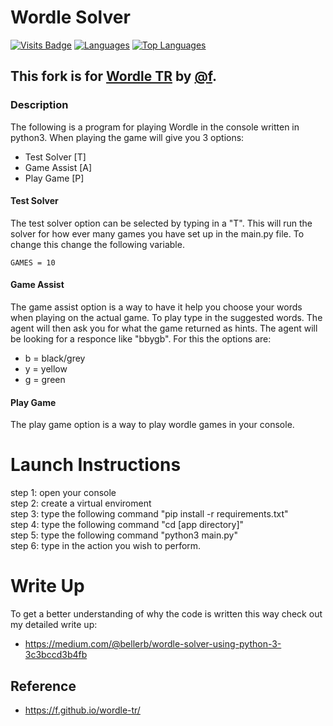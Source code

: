 # Wordle Solver
[![Visits Badge](https://badges.pufler.dev/visits/bellerb/wordle_solver)](#)
[![Languages](https://img.shields.io/github/languages/count/bellerb/wordle_solver?style=flat-square
)](#)
[![Top Languages](https://img.shields.io/github/languages/top/bellerb/wordle_solver?style=flat-square
)](#)

This fork is for [Wordle TR](https://f.github.io/wordle-tr/) by [@f](https://github.com/f).
---

### Description
The following is a program for playing Wordle in the console written in python3. When playing the game will give you 3 options:

* Test Solver [T]
* Game Assist [A]
* Play Game [P]

#### Test Solver
The test solver option can be selected by typing in a "T". This will run the solver for how ever many games you have set up in the main.py file. To change this change the following variable.
```
GAMES = 10 
```

#### Game Assist
The game assist option is a way to have it help you choose your words when playing on the actual game. To play type in the suggested words. The agent will then ask you for what the game returned as hints. The agent will be looking for a responce like "bbygb". For this the options are:

* b = black/grey
* y = yellow
* g = green

#### Play Game
The play game option is a way to play wordle games in your console.

# Launch Instructions
step 1: open your console <br>
step 2: create a virtual enviroment <br>
step 3: type the following command "pip install -r requirements.txt"<br>
step 4: type the following command "cd [app directory]" <br>
step 5: type the following command "python3 main.py" <br>
step 6: type in the action you wish to perform.

# Write Up
To get a better understanding of why the code is written this way check out my detailed write up:

* https://medium.com/@bellerb/wordle-solver-using-python-3-3c3bccd3b4fb

## Reference
* https://f.github.io/wordle-tr/

